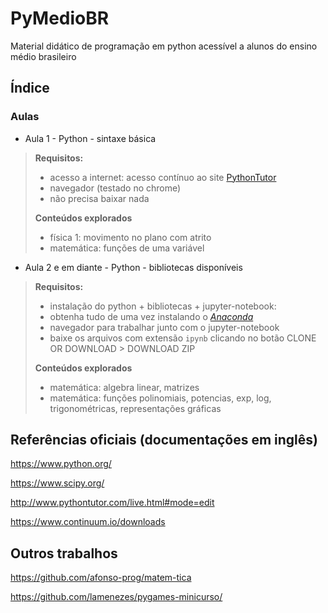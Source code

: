 # PyMedioBR
Material didático de programação em python acessível a alunos do ensino médio brasileiro

## Índice

### Aulas

* Aula 1 - Python - sintaxe básica

> **Requisitos:**
>
>- acesso a internet: acesso contínuo ao site [PythonTutor](http://www.pythontutor.com/live.html#mode=edit)
>- navegador (testado no chrome)
>- não precisa baixar nada
>
> **Conteúdos explorados**
>
>- física 1: movimento no plano com atrito
>- matemática: funções de uma variável

* Aula 2 e em diante - Python - bibliotecas disponíveis

> **Requisitos:**
>
>- instalação do python + bibliotecas + jupyter-notebook:
>- obtenha tudo de uma vez instalando o   [*Anaconda*](https://www.continuum.io/downloads)
>- navegador para trabalhar junto com o jupyter-notebook
>- baixe os arquivos com extensão `ipynb` clicando no botão CLONE OR DOWNLOAD  > DOWNLOAD ZIP
>
> **Conteúdos explorados**
>
>- matemática: algebra linear, matrizes
>- matemática: funções polinomiais, potencias, exp, log, trigonométricas, representações gráficas

## Referências oficiais (documentações em inglês)

https://www.python.org/

https://www.scipy.org/

http://www.pythontutor.com/live.html#mode=edit

https://www.continuum.io/downloads

## Outros trabalhos

https://github.com/afonso-prog/matem-tica

https://github.com/lamenezes/pygames-minicurso/
